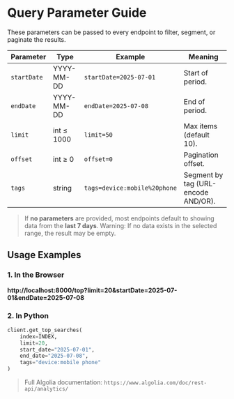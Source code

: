 # Query Parameter Guide

These parameters can be passed to every endpoint to filter, segment, or paginate the results.

| Parameter | Type | Example | Meaning |
|-----------|------|---------|---------|
| `startDate` | YYYY-MM-DD | `startDate=2025-07-01` | Start of period. |
| `endDate`   | YYYY-MM-DD | `endDate=2025-07-08` | End of period. |
| `limit`     | int ≤ 1000 | `limit=50`           | Max items (default 10). |
| `offset`    | int ≥ 0    | `offset=0`           | Pagination offset. |
| `tags`      | string     | `tags=device:mobile%20phone` | Segment by tag (URL-encode AND/OR). |

> If **no parameters** are provided, most endpoints default to showing data from the **last 7 days**.
> Warning: If no data exists in the selected range, the result may be empty.

## Usage Examples

### 1. In the Browser

**http://localhost:8000/top?limit=20&startDate=2025-07-01&endDate=2025-07-08**


### 2. In Python

```python
client.get_top_searches(
    index=INDEX,
    limit=20,
    start_date="2025-07-01",
    end_date="2025-07-08",
    tags="device:mobile phone"
)
```

>  Full Algolia documentation: `https://www.algolia.com/doc/rest-api/analytics/`
